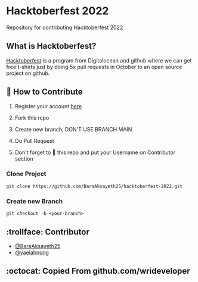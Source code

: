 # Hacktoberfest 2022

Repository for contributing Hacktoberfest 2022

## What is Hacktoberfest?

[Hacktoberfest](hacktoberfest.digitalocean.com) is a program from Digitalocean and github where we can get free t-shirts just by doing 5x pull requests in October to an open source project on github.

## :scroll: How to Contribute

1. Register your account [here](https://hacktoberfest.digitalocean.com)

2. Fork this repo

3. Create new branch, DON'T USE BRANCH MAIN

4. Do Pull Request

5. Don't forget to :star2: this repo and put your Username on Contributor section

### Clone Project

```
git clone https://github.com/BaraAksayeth25/hacktoberfest-2022.git

```

### Create new Branch

```
git checkout -b <your-branch>
```

## :trollface: Contributor
- [@BaraAksayeth25](https://github.com/BaraAksayeth25)
- [@yaelahnong](https://github.com/yaelahnong)

## :octocat: Copied From github.com/wrideveloper
